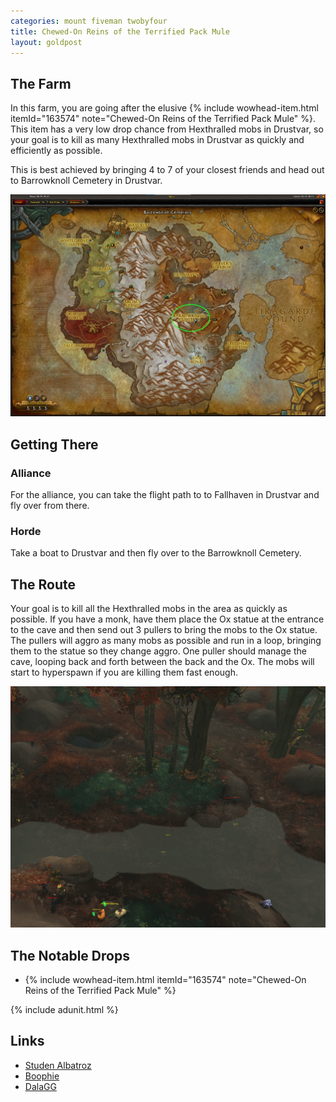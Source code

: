```yaml
---
categories: mount fiveman twobyfour
title: Chewed-On Reins of the Terrified Pack Mule
layout: goldpost
---
```


## The Farm
In this farm, you are going after the elusive {% include wowhead-item.html itemId="163574" note="Chewed-On Reins of the Terrified Pack Mule" %}. This item has a very low drop chance from Hexthralled mobs in Drustvar, so your goal is to kill as many Hexthralled mobs in Drustvar as quickly and efficiently as possible.

This is best achieved by bringing 4 to 7 of your closest friends and head out to Barrowknoll Cemetery in Drustvar.

<img src="/assets/barrowknoll-cemetery.jpg">

## Getting There

### Alliance
For the alliance, you can take the flight path to to Fallhaven in Drustvar and fly over from there.

### Horde
Take a boat to Drustvar and then fly over to the Barrowknoll Cemetery.

## The Route
Your goal is to kill all the Hexthralled mobs in the area as quickly as possible. If you have a monk, have them place the Ox statue at the entrance to the cave and then send out 3 pullers to bring the mobs to the Ox statue.  The pullers will aggro as many mobs as possible and run in a loop, bringing them to the statue so they change aggro. One puller should manage the cave, looping back and forth between the back and the Ox.  The mobs will start to hyperspawn if you are killing them fast enough.  

<img src="/assets/pack-mule-route.gif">

## The Notable Drops

- {% include wowhead-item.html itemId="163574" note="Chewed-On Reins of the Terrified Pack Mule" %}

{% include adunit.html %}

## Links
- [Studen Albatroz](https://www.youtube.com/watch?v=uU3uwY5czzo)
- [Boophie](https://www.youtube.com/watch?v=eOzVZ4HMctg)
- [DalaGG](https://youtu.be/5OmOpZFJJrg?t=244)